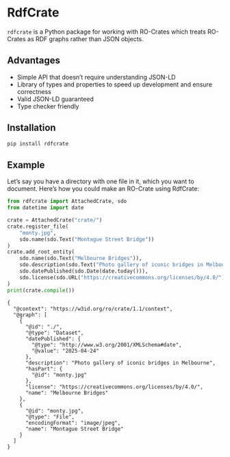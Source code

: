 

# RdfCrate

`rdfcrate` is a Python package for working with RO-Crates which treats
RO-Crates as RDF graphs rather than JSON objects.

## Advantages

- Simple API that doesn’t require understanding JSON-LD
- Library of types and properties to speed up development and ensure
  correctness
- Valid JSON-LD guaranteed
- Type checker friendly

## Installation

``` bash
pip install rdfcrate
```

## Example

Let’s say you have a directory with one file in it, which you want to
document. Here’s how you could make an RO-Crate using RdfCrate:

``` python
from rdfcrate import AttachedCrate, sdo
from datetime import date

crate = AttachedCrate("crate/")
crate.register_file(
    "monty.jpg", 
    sdo.name(sdo.Text("Montague Street Bridge"))
)
crate.add_root_entity(
    sdo.name(sdo.Text("Melbourne Bridges")),
    sdo.description(sdo.Text("Photo gallery of iconic bridges in Melbourne")),
    sdo.datePublished(sdo.Date(date.today())),
    sdo.license(sdo.URL("https://creativecommons.org/licenses/by/4.0/"))
)
print(crate.compile())
```

    {
      "@context": "https://w3id.org/ro/crate/1.1/context",
      "@graph": [
        {
          "@id": "./",
          "@type": "Dataset",
          "datePublished": {
            "@type": "http://www.w3.org/2001/XMLSchema#date",
            "@value": "2025-04-24"
          },
          "description": "Photo gallery of iconic bridges in Melbourne",
          "hasPart": {
            "@id": "monty.jpg"
          },
          "license": "https://creativecommons.org/licenses/by/4.0/",
          "name": "Melbourne Bridges"
        },
        {
          "@id": "monty.jpg",
          "@type": "File",
          "encodingFormat": "image/jpeg",
          "name": "Montague Street Bridge"
        }
      ]
    }
